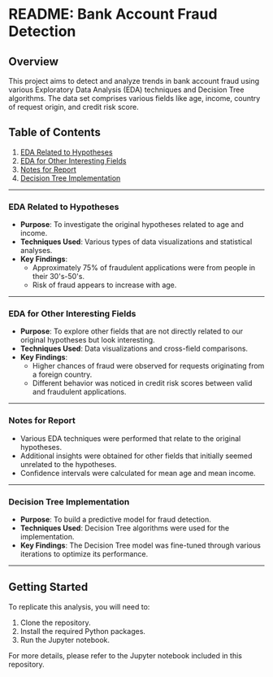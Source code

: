 # README: Bank Account Fraud Detection

## Overview

This project aims to detect and analyze trends in bank account fraud using various Exploratory Data Analysis (EDA) techniques and Decision Tree algorithms. The data set comprises various fields like age, income, country of request origin, and credit risk score.

## Table of Contents

1. [EDA Related to Hypotheses](#eda-related-to-hypotheses)
2. [EDA for Other Interesting Fields](#eda-for-other-interesting-fields)
3. [Notes for Report](#notes-for-report)
4. [Decision Tree Implementation](#decision-tree-implementation)

---

### EDA Related to Hypotheses

- **Purpose**: To investigate the original hypotheses related to age and income.
- **Techniques Used**: Various types of data visualizations and statistical analyses.
- **Key Findings**: 
  - Approximately 75% of fraudulent applications were from people in their 30's-50's.
  - Risk of fraud appears to increase with age.

---

### EDA for Other Interesting Fields

- **Purpose**: To explore other fields that are not directly related to our original hypotheses but look interesting.
- **Techniques Used**: Data visualizations and cross-field comparisons.
- **Key Findings**:
  - Higher chances of fraud were observed for requests originating from a foreign country.
  - Different behavior was noticed in credit risk scores between valid and fraudulent applications.

---

### Notes for Report

- Various EDA techniques were performed that relate to the original hypotheses.
- Additional insights were obtained for other fields that initially seemed unrelated to the hypotheses.
- Confidence intervals were calculated for mean age and mean income.

---

### Decision Tree Implementation

- **Purpose**: To build a predictive model for fraud detection.
- **Techniques Used**: Decision Tree algorithms were used for the implementation.
- **Key Findings**: The Decision Tree model was fine-tuned through various iterations to optimize its performance.

---

## Getting Started

To replicate this analysis, you will need to:

1. Clone the repository.
2. Install the required Python packages.
3. Run the Jupyter notebook.

For more details, please refer to the Jupyter notebook included in this repository.

